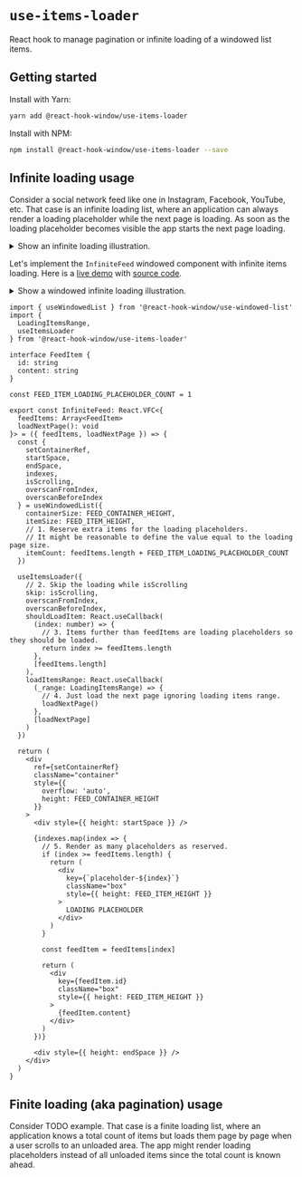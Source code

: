 # `use-items-loader`

React hook to manage pagination or infinite loading of a windowed list items.

## Getting started

Install with Yarn:

```bash
yarn add @react-hook-window/use-items-loader
```

Install with NPM:

```bash
npm install @react-hook-window/use-items-loader --save
```

## Infinite loading usage

Consider a social network feed like one in Instagram, Facebook, YouTube, etc. That case is an infinite loading list, where an application can always render a loading placeholder while the next page is loading. As soon as the loading placeholder becomes visible the app starts the next page loading.

<details>
  <summary>
    Show an infinite loading illustration.
  </summary>

  <blockquote>

Consider page size equal to 3 items.

```
┏┯━━━━━━━━━━━━━━━━━━┯┓          ┏┯━━━━━━━━━━━━━━━━━━┯┓           ┌──────────────────┐
┃│     LOADING      │┃          ┃│ #0               │┃           │ #0               │
┃│   PLACEHOLDER    │┃   load   ┃│                  │┃           │                  │
┃└──────────────────┘┃   first  ┃├──────────────────┤┃          ┏┿━━━━━━━━━━━━━━━━━━┿┓
┃                    ┃   page   ┃│ #1               │┃  scroll  ┃│ #1               │┃
┃                    ┃          ┃│                  │┃   down   ┃│                  │┃
┃                    ┃     ▶    ┃├──────────────────┤┃          ┃├──────────────────┤┃
┃                    ┃          ┃│ #2               │┃    ▶     ┃│ #2               │┃
┗━━━━━━━━━━━━━━━━━━━━┛          ┗┿━━━━━━━━━━━━━━━━━━┿┛          ┃│                  │┃
                                 ├──────────────────┤           ┃├──────────────────┤┃
                                 │     LOADING      │           ┃│     LOADING      │┃
                                 │   PLACEHOLDER    │           ┗┿━━━━━━━━━━━━━━━━━━┿┛
                                 └──────────────────┘            └──────────────────┘

╌╌╌╌╌╌╌╌╌╌╌╌╌╌╌╌╌╌╌╌╌╌╌╌╌╌╌╌╌╌╌╌╌╌╌╌╌╌╌╌╌╌╌╌╌╌╌╌╌╌╌╌╌╌╌╌╌╌╌╌╌╌╌╌   load next page ▼

 ┌──────────────────┐            ┌──────────────────┐            ┌──────────────────┐
 │ #0               │            │ #0               │            │ #0               │
 │                  │            │                  │            │                  │
 ├──────────────────┤            ├──────────────────┤           ┏┿━━━━━━━━━━━━━━━━━━┿┓
 │ #1               │            │ #1               │           ┃│ #1               │┃
 │                  │            │                  │           ┃│                  │┃
 ├──────────────────┤            ├──────────────────┤           ┃├──────────────────┤┃
 │ #2               │            │ #2               │           ┃│ #2               │┃
┏┿━━━━━━━━━━━━━━━━━━┿┓          ┏┿━━━━━━━━━━━━━━━━━━┿┓  scroll  ┃│                  │┃
┃├──────────────────┤┃          ┃├──────────────────┤┃   down   ┃├──────────────────┤┃
┃│ #3               │┃          ┃│ #3               │┃          ┃│ #3               │┃
┃│                  │┃   load   ┃│                  │┃     ◀    ┃│                  │┃
┃├──────────────────┤┃   next   ┃├──────────────────┤┃          ┃├──────────────────┤┃
┃│ #4               │┃   page   ┃│ #4               │┃          ┃│ #4               │┃
┃│                  │┃          ┃│                  │┃          ┗┿━━━━━━━━━━━━━━━━━━┿┛
┃├──────────────────┤┃    ◀     ┃├──────────────────┤┃           ├──────────────────┤
┃│ #5               │┃          ┃│ #5               │┃           │ #5               │
┃│                  │┃          ┃│                  │┃           │                  │
┃├──────────────────┤┃          ┃├──────────────────┤┃           ├──────────────────┤
┗┿━━━━━━━━━━━━━━━━━━┿┛          ┗┿━━━━━━━━━━━━━━━━━━┿┛           │     LOADING      │
 │ #6               │            │   PLACEHOLDER    │            │   PLACEHOLDER    │
 ├──────────────────┤            └──────────────────┘            └──────────────────┘
 │ #7               │
 │                  │
 ├──────────────────┤
 │ #8               │
 │                  │
 ├──────────────────┤
 │     LOADING      │
 │   PLACEHOLDER    │
 └──────────────────┘
```

  </blockquote>
</details>

Let's implement the `InfiniteFeed` windowed component with infinite items loading. Here is a [live demo][todo] with [source code][todo].

<details>
  <summary>
    Show a windowed infinite loading illustration.
  </summary>

  <blockquote>

Consider page size equals to 3 items and [`UseWindowedListOptions.overscanCount`][use-windowed-list-options.overscan-count] equals 0.

Compare it with the "infinite loading illustration" above to get more insights.

```
┏┯━━━━━━━━━━━━━━━━━━┯┓          ┏┯━━━━━━━━━━━━━━━━━━┯┓           ┌──────────────────┐
┃│     LOADING      │┃          ┃│ #0               │┃           │ start space =    │
┃│   PLACEHOLDER    │┃   load   ┃│                  │┃           │ #0.size          │
┃└──────────────────┘┃   first  ┃├──────────────────┤┃          ┏┿━━━━━━━━━━━━━━━━━━┿┓
┃                    ┃   page   ┃│ #1               │┃  scroll  ┃│ #1               │┃
┃                    ┃          ┃│                  │┃   down   ┃│                  │┃
┃                    ┃     ▶    ┃├──────────────────┤┃          ┃├──────────────────┤┃
┃                    ┃          ┃│ #2               │┃    ▶     ┃│ #2               │┃
┗━━━━━━━━━━━━━━━━━━━━┛          ┗┿━━━━━━━━━━━━━━━━━━┿┛          ┃│                  │┃
                                 ├──────────────────┤           ┃├──────────────────┤┃
                                 │ end space =      │           ┃│     LOADING      │┃
                                 │ placeholder.size │           ┗┿━━━━━━━━━━━━━━━━━━┿┛
                                 └──────────────────┘            └──────────────────┘

╌╌╌╌╌╌╌╌╌╌╌╌╌╌╌╌╌╌╌╌╌╌╌╌╌╌╌╌╌╌╌╌╌╌╌╌╌╌╌╌╌╌╌╌╌╌╌╌╌╌╌╌╌╌╌╌╌╌╌╌╌╌╌╌   load next page ▼

 ┌──────────────────┐            ┌──────────────────┐            ┌──────────────────┐
 │ start space =    │            │ start space =    │            │ start space =    │
 │ #0.size +        │            │ #0.size +        │            │ #0.size          │
 │ #1.size          │            │ #1.size          │           ┏┿━━━━━━━━━━━━━━━━━━┿┓
 │                  │            │                  │           ┃│ #1               │┃
 │                  │            │                  │           ┃│                  │┃
 ├──────────────────┤            ├──────────────────┤           ┃├──────────────────┤┃
 │ #2               │            │ #2               │           ┃│ #2               │┃
┏┿━━━━━━━━━━━━━━━━━━┿┓          ┏┿━━━━━━━━━━━━━━━━━━┿┓  scroll  ┃│                  │┃
┃├──────────────────┤┃          ┃├──────────────────┤┃   down   ┃├──────────────────┤┃
┃│ #3               │┃          ┃│ #3               │┃          ┃│ #3               │┃
┃│                  │┃   load   ┃│                  │┃     ◀    ┃│                  │┃
┃├──────────────────┤┃   next   ┃├──────────────────┤┃          ┃├──────────────────┤┃
┃│ #4               │┃   page   ┃│ #4               │┃          ┃│ #4               │┃
┃│                  │┃          ┃│                  │┃          ┗┿━━━━━━━━━━━━━━━━━━┿┛
┃├──────────────────┤┃    ◀     ┃├──────────────────┤┃           ├──────────────────┤
┃│ #5               │┃          ┃│ #5               │┃           │ end space =      │
┃│                  │┃          ┃│                  │┃           │ #5.size +        │
┃├──────────────────┤┃          ┃├──────────────────┤┃           │ placeholder.size │
┗┿━━━━━━━━━━━━━━━━━━┿┛          ┗┿━━━━━━━━━━━━━━━━━━┿┛           │                  │
 │ #6               │            │   PLACEHOLDER    │            │                  │
 ├──────────────────┤            └──────────────────┘            └──────────────────┘
 │ end space =      │
 │ #7.size +        │
 │ #8.size +        │
 │ placeholder.size │
 │                  │
 │                  │
 │                  │
 │                  │
 └──────────────────┘
```

  </blockquote>
</details>

```tsx
import { useWindowedList } from '@react-hook-window/use-windowed-list'
import {
  LoadingItemsRange,
  useItemsLoader
} from '@react-hook-window/use-items-loader'

interface FeedItem {
  id: string
  content: string
}

const FEED_ITEM_LOADING_PLACEHOLDER_COUNT = 1

export const InfiniteFeed: React.VFC<{
  feedItems: Array<FeedItem>
  loadNextPage(): void
}> = ({ feedItems, loadNextPage }) => {
  const {
    setContainerRef,
    startSpace,
    endSpace,
    indexes,
    isScrolling,
    overscanFromIndex,
    overscanBeforeIndex
  } = useWindowedList({
    containerSize: FEED_CONTAINER_HEIGHT,
    itemSize: FEED_ITEM_HEIGHT,
    // 1. Reserve extra items for the loading placeholders.
    // It might be reasonable to define the value equal to the loading page size.
    itemCount: feedItems.length + FEED_ITEM_LOADING_PLACEHOLDER_COUNT
  })

  useItemsLoader({
    // 2. Skip the loading while isScrolling
    skip: isScrolling,
    overscanFromIndex,
    overscanBeforeIndex,
    shouldLoadItem: React.useCallback(
      (index: number) => {
        // 3. Items further than feedItems are loading placeholders so they should be loaded.
        return index >= feedItems.length
      },
      [feedItems.length]
    ),
    loadItemsRange: React.useCallback(
      (_range: LoadingItemsRange) => {
        // 4. Just load the next page ignoring loading items range.
        loadNextPage()
      },
      [loadNextPage]
    )
  })

  return (
    <div
      ref={setContainerRef}
      className="container"
      style={{
        overflow: 'auto',
        height: FEED_CONTAINER_HEIGHT
      }}
    >
      <div style={{ height: startSpace }} />

      {indexes.map(index => {
        // 5. Render as many placeholders as reserved.
        if (index >= feedItems.length) {
          return (
            <div
              key={`placeholder-${index}`}
              className="box"
              style={{ height: FEED_ITEM_HEIGHT }}
            >
              LOADING PLACEHOLDER
            </div>
          )
        }

        const feedItem = feedItems[index]

        return (
          <div
            key={feedItem.id}
            className="box"
            style={{ height: FEED_ITEM_HEIGHT }}
          >
            {feedItem.content}
          </div>
        )
      })}

      <div style={{ height: endSpace }} />
    </div>
  )
}
```

## Finite loading (aka pagination) usage

Consider TODO example. That case is a finite loading list, where an application knows a total count of items but loads them page by page when a user scrolls to an unloaded area. The app might render loading placeholders instead of all unloaded items since the total count is known ahead.

<!-- L I N K S -->

[todo]: #i-am-sorry-it-is-not-done-yet
[use-windowed-list-options.overscan-count]: ../use-windowed-list/README.md#usewindowedlistoptionsoverscancount
